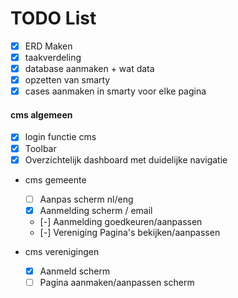 # TODO List

- [x] ERD Maken
- [x] taakverdeling
- [x] database aanmaken + wat data
- [x] opzetten van smarty
- [x] cases aanmaken in smarty voor elke pagina

#### cms algemeen
- [x] login functie cms
- [x] Toolbar
- [x] Overzichtelijk dashboard met duidelijke navigatie

- cms gemeente
  - [ ] Aanpas scherm nl/eng
  - [x] Aanmelding scherm / email
  - [-] Aanmelding goedkeuren/aanpassen
  - [-] Vereniging Pagina's bekijken/aanpassen
  
- cms verenigingen
  - [x] Aanmeld scherm
  - [ ] Pagina aanmaken/aanpassen scherm
